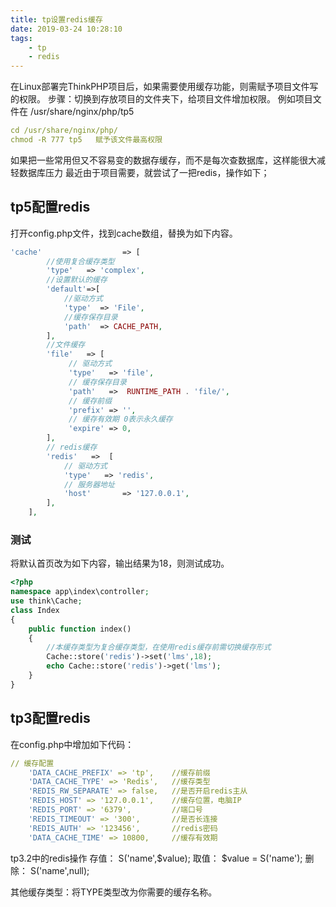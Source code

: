 ```yaml
---
title: tp设置redis缓存
date: 2019-03-24 10:28:10
tags:
    - tp
    - redis
---
```

在Linux部署完ThinkPHP项目后，如果需要使用缓存功能，则需赋予项目文件写的权限。
步骤：切换到存放项目的文件夹下，给项目文件增加权限。
例如项目文件在  /usr/share/nginx/php/tp5
```yaml
cd /usr/share/nginx/php/
chmod -R 777 tp5   赋予该文件最高权限
```

如果把一些常用但又不容易变的数据存缓存，而不是每次查数据库，这样能很大减轻数据库压力
最近由于项目需要，就尝试了一把redis，操作如下；

## tp5配置redis
打开config.php文件，找到cache数组，替换为如下内容。
```php
'cache'                  => [
        //使用复合缓存类型
        'type'   => 'complex',
        //设置默认的缓存
        'default'=>[
            //驱动方式
            'type'  => 'File',
            //缓存保存目录
            'path'  => CACHE_PATH,
        ],
        //文件缓存
        'file'   => [
             // 驱动方式
             'type'   => 'file',
             // 缓存保存目录
             'path'   =>  RUNTIME_PATH . 'file/',
             // 缓存前缀
             'prefix' => '',
             // 缓存有效期 0表示永久缓存
             'expire' => 0,
        ],
        // redis缓存
        'redis'   =>  [
            // 驱动方式
            'type'   => 'redis',
            // 服务器地址
            'host'       => '127.0.0.1',
        ],
    ],
```
### 测试
将默认首页改为如下内容，输出结果为18，则测试成功。
```php
<?php
namespace app\index\controller;
use think\Cache;
class Index
{
    public function index()
    {  
        //本缓存类型为复合缓存类型，在使用redis缓存前需切换缓存形式
        Cache::store('redis')->set('lms',18);
        echo Cache::store('redis')->get('lms');
    }
}
```
## tp3配置redis
在config.php中增加如下代码：
```yaml
// 缓存配置
    'DATA_CACHE_PREFIX' => 'tp',    //缓存前缀
    'DATA_CACHE_TYPE' => 'Redis',   //缓存类型
    'REDIS_RW_SEPARATE' => false,   //是否开启redis主从
    'REDIS_HOST' => '127.0.0.1',    //缓存位置，电脑IP
    'REDIS_PORT' => '6379',         //端口号
    'REDIS_TIMEOUT' => '300',       //是否长连接
    'REDIS_AUTH' => '123456',       //redis密码
    'DATA_CACHE_TIME' => 10800,     //缓存有效期
```

tp3.2中的redis操作
存值： S('name',$value);
取值： $value = S('name');
删除： S('name',null);

其他缓存类型：将TYPE类型改为你需要的缓存名称。